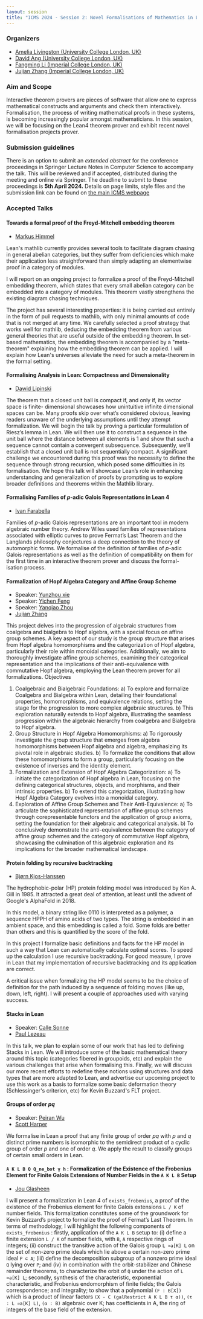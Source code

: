 ```yaml
---
layout: session
title: "ICMS 2024 - Session 2: Novel Formalisations of Mathematics in Lean"
---
```


### Organizers

* [Amelia Livingston (University College London, UK)](mailto:ucahali@ucl.ac.uk)<br/>
* [David Ang (University College London, UK)](mailto:ucahdka@ucl.ac.uk)<br/>
* [Fangming Li (Imperial College London, UK)](mailto:fangming.li17@imperial.ac.uk)<br/>
* [Jujian Zhang (Imperial College London, UK)](mailto:jujian.zhang19@imperial.ac.uk)<br/>

### Aim and Scope

Interactive theorem provers are pieces of software that allow one to express mathematical constructs
and arguments and check them interactively. Formalisation, the process of writing mathematical proofs
in these systems, is becoming increasingly popular amongst mathematicians.
In this session, we will be focusing on the Lean4 theorem prover and exhibit recent novel formalisation
projects prover.

### Submission guidelines

There is an option to submit an _extended abstract_ for
the conference proceedings in Springer Lecture Notes in Computer Science
to accompany the talk.  This will be reviewed and if accepted,
distributed during the meeting and online via Springer. The deadline to
submit to these proceedings is **5th April 2024.**  Details on page
limits, style files and the submission link can be found on
[the main ICMS webpage](https://maths.dur.ac.uk/icms2024/ICMS2024_Registration.html)

### Accepted Talks

#### Towards a formal proof of the Freyd-Mitchell embedding theorem

* [Markus Himmel](mailto:markus@himmel-villmar.de)

Lean's mathlib currently provides several tools to facilitate diagram
chasing in general abelian categories, but they suffer from deficiencies which
make their application less straightforward than simply adapting an elementwise
proof in a category of modules.

I will report on an ongoing project to formalize a proof of the Freyd-Mitchell
embedding theorem, which states that every small abelian category can be
embedded into a category of modules. This theorem vastly strengthens the
existing diagram chasing techniques.

The project has several interesting properties: it is being carried out
entirely in the form of pull requests to mathlib, with only minimal amounts of
code that is not merged at any time. We carefully selected a proof strategy that
works well for mathlib, deducing the embedding theorem from various general
theories that are useful outside of the embedding theorem. In set-based
mathematics, the embedding theorem is accompanied by a "meta-theorem" explaining
how the embedding theorem can be applied. I will explain how Lean's universes
alleviate the need for such a meta-theorem in the formal setting.

#### Formalising Analysis in Lean: Compactness and Dimensionality

* [Dawid Lipinski](mailto:dawid.lipinski23@imperial.ac.uk)

The theorem that a closed unit ball is compact if, and only if, its vector space is finite-
dimensional showcases how unintuitive infinite dimensional spaces can be. Many proofs skip
over what’s considered obvious, leaving readers unaware of the underlying assumptions until
they attempt formalization. We will begin the talk by proving a particular formulation of
Riesz’s lemma in Lean. We will then use it to construct a sequence in the unit ball where the
distance between all elements is 1 and show that such a sequence cannot contain a convergent
subsequence. Subsequently, we’ll establish that a closed unit ball is not sequentially compact.
A significant challenge we encountered during this proof was the necessity to define the
sequence through strong recursion, which posed some difficulties in its formalisation. We
hope this talk will showcase Lean’s role in enhancing understanding and generalization of
proofs by prompting us to explore broader definitions and theorems within the Mathlib
library.

#### Formalising Families of $p$-adic Galois Representations in Lean 4

* [Ivan Farabella](mailto:ivan.farabella21@imperial.ac.uk)

Families of $p$-adic Galois representations are an important tool in modern algebraic number theory.
Andrew Wiles used families of representations associated with elliptic curves to prove Fermat’s Last Theorem and
the Langlands philosophy conjectures a deep connection to the theory of
automorphic forms. We formalise of the definition of families of $p$-adic
Galois representations as well as the definition of compatibility on them
for the first time in an interactive theorem prover and discuss the formal-
isation process.

#### Formalization of Hopf Algebra Category and Affine Group Scheme

* Speaker: [Yunzhou xie](mailto:yunzhou.xie21@imperial.ac.uk)
* Speaker: [Yichen Feng](mailto:yichen.feng21@imperial.ac.uk)
* Speaker: [Yanqiao Zhou](mailto:yanqiao.zhou21@imperial.ac.uk)
* [Jujian Zhang](mailto:jujian.zhang19@imperial.ac.uk)

This project delves into the progression of algebraic structures from coalgebra and bialgebra to Hopf
algebra, with a special focus on affine group schemes. A key aspect of our study is the group structure that
arises from Hopf algebra homomorphisms and the categorization of Hopf algebra, particularly their role
within monoidal categories. Additionally, we aim to thoroughly investigate affine group schemes, examining
their categorical representation and the implications of their anti-equivalence with commutative Hopf
algebra, employing the Lean theorem prover for all formalizations.
Objectives

1. Coalgebraic and Bialgebraic Foundations:
    a) To explore and formalize Coalgebra and Bialgebra within Lean, detailing their foundational
    properties, homomorphisms, and equivalence relations, setting the stage for the progression to
    more complex algebraic structures.
    b) This exploration naturally extends to Hopf algebra, illustrating the seamless progression within the
    algebraic hierarchy from coalgebra and Bialgebra to Hopf algebra.
2. Group Structure in Hopf Algebra Homomorphisms:
    a) To rigorously investigate the group structure that emerges from algebra homomorphisms between
    Hopf algebra and algebra, emphasizing its pivotal role in algebraic studies.
    b) To formalize the conditions that allow these homomorphisms to form a group, particularly focusing
    on the existence of inverses and the identity element.
3. Formalization and Extension of Hopf Algebra Categorization:
    a) To initiate the categorization of Hopf algebra in Lean, focusing on the defining categorical
    structures, objects, and morphisms, and their intrinsic properties.
    b) To extend this categorization, illustrating how Hopf Algebra Category evolves into a monoidal
    category.
4. Exploration of Affine Group Schemes and Their Anti-Equivalence:
    a) To articulate the sophisticated representation of affine group schemes through corepresentable
    functors and the application of group axioms, setting the foundation for their algebraic and
    categorical analysis.
    b) To conclusively demonstrate the anti-equivalence between the category of affine group schemes
    and the category of commutative Hopf algebra, showcasing the culmination of this algebraic
    exploration and its implications for the broader mathematical landscape.

#### Protein folding by recursive backtracking

* [Bjørn Kjos-Hanssen](mailto:bjoernkh@hawaii.edu)

The hydrophobic-polar (HP) protein folding model was introduced by Ken A. Gill in 1985. It attracted a great deal of attention, at least until the advent of Google's AlphaFold in 2018.

In this model, a binary string like 0110 is interpreted as a polymer, a sequence HPPH of amino acids of two types. The string is embedded in an ambient space, and this embedding is called a fold. Some folds are better than others and this is quantified by the score of the fold.

In this project I formalize basic definitions and facts for the HP model in such a way that Lean can automatically calculate optimal scores. To speed up the calculation I use recursive backtracking. For good measure, I prove in Lean that my implementation of recursive backtracking and its application are correct.

A critical issue when formalizing the HP model seems to be the choice of definition for the path induced by a sequence of folding moves (like up, down, left, right). I will present a couple of approaches used with varying success.

#### Stacks in Lean

* Speaker: [Calle Sonne](mailto:calle.sonne.23@ucl.ac.uk)
* [Paul Lezeau](mailto:paul.lezeau.23@ucl.ac.uk)

In this talk, we plan to explain some of our work that has led to defining Stacks in Lean. We will introduce some of the basic mathematical theory around this topic (categories fibered in groupoids, etc) and explain the various challenges that arise when formalising this. Finally, we will discuss our more recent efforts to redefine these notions using structures and data types that are more adapted to Lean, and advertise our upcoming project to use this work as a basis to formalize some basic deformation theory (Schlessinger's criterion, etc) for Kevin Buzzard's FLT project.

#### Groups of order $p q$

* Speaker: [Peiran Wu](mailto:pw72@st-andrews.ac.uk)
* [Scott Harper](mailto:scott.harper@st-andrews.ac.uk)

We formalise in Lean a proof that any finite group of order $p q$ with $p$ and $q$ distinct prime numbers is isomorphic to the semidirect product of a cyclic group of order $p$ and one of order $q$. We apply the result to classify groups of certain small orders in Lean.

#### `A K L B Q Q_ne_bot γ h` : Formalization of the Existence of the Frobenius Element for Finite Galois Extensions of Number Fields in the `A K L B` Setup

* [Jou Glasheen](mailto:jou.glasheen23@imperial.ac.uk)

I will present a formalization in Lean 4 of `exists_frobenius`, a proof of the
existence of the Frobenius element for finite Galois extensions `L / K` of number fields. This
formalization constitutes some of the groundwork for Kevin Buzzard’s project to formalize the proof
of Fermat’s Last Theorem. In terms of methodology, I will highlight the following components of
`exists_frobenius` : firstly, application of the `A K L B` setup to:
(i) define a finite extension `L / K` of number fields, with `B`, `A` respective rings of integers;
(ii) construct the transitive action of the Galois group `L ≃a[K] L` on the set of non-zero prime
ideals which lie above a certain non-zero prime ideal `P ⊂ A`;
(iii) define the decomposition subgroup of a nonzero prime ideal `Q` lying over `P`; and
(iv) in combination with the orbit-stabilizer and Chinese remainder theorems, to characterize the
orbit of `Q` under the action of `L ≃a[K] L`;
secondly, synthesis of the characteristic, exponential characteristic, and Frobenius endomorphism
of finite fields; the Galois correspondence; and integrality; to show that a polynomial `(F : B[X])`
which is a product of linear factors `(X - C (galRestrict A K L B τ α))`, `(τ : L ≃a[K] L)`,
`(α : B)` algebraic over K; has coefficients in A, the ring of integers of the base field of the
extension.

